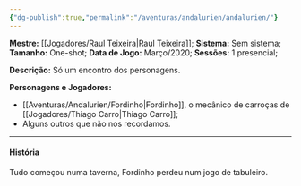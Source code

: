 ```yaml
---
{"dg-publish":true,"permalink":"/aventuras/andalurien/andalurien/"}
---
```


**Mestre:** [[Jogadores/Raul Teixeira\|Raul Teixeira]];
**Sistema:**  Sem sistema;
**Tamanho:** One-shot;
**Data de Jogo:** Março/2020;
**Sessões:** 1 presencial;

**Descrição:** Só um encontro dos personagens.

**Personagens e Jogadores:**
- [[Aventuras/Andalurien/Fordinho\|Fordinho]], o mecânico de carroças de [[Jogadores/Thiago Carro\|Thiago Carro]];
- Alguns outros que não nos recordamos.
---
#### História
Tudo começou numa taverna, Fordinho perdeu num jogo de tabuleiro.